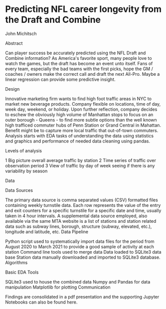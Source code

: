 # Predicting NFL career longevity from the Draft and Combine
John Michitsch

Abstract

Can player success be accurately predicted using the NFL Draft and Combine information?
As America's favorite sport, many people love to watch the games, but the draft has become an event unto itself.
Fans of every team, especially the bad teams with the first picks, hope the GM / coaches / owners make the correct call and draft the next All-Pro. 
Maybe a linear regression can provide some predictive insight.  

Design

Innovative marketing firm wants to find high foot traffic areas in NYC to market new beverage products. Company flexible on locations, time of day, week day, weekend, or holiday. Upon further reflection, company decides to eschew the obviously high volume of Manhattan stops to focus on an outer borough - Queens - to find more subtle options than the well known high trafficed commuter hubs of Penn Station or Grand Central in Mahattan. Benefit might be to capture more local traffic that out-of-town commuters. Analysis starts with EDA tasks of understanding the data using statistics and graphics and performance of needed data cleaning using pandas.

Levels of analysis

1 Big picture overall average traffic by station 2 Time series of traffic over observation period 3 View of traffic by day of week seeing if there is any variability by season

Data

Data Sources

The primary data source is comma separated values (CSV) formatted files containing weekly turnstile data. Each row represents the value of the entry and exit counters for a specific turnstile for a specific date and time, usually taken in 4 hour intervals.
A supplemental data source employed, also available via the same MTA website is a list of stations and station related data such as subway lines, borough, structure (subway, elevated, etc.), longitude and latitude, etc.
Data Pipeline

Python script used to systematically import data files for the period from August 2020 to March 2021 to provide a good sample of activity at each station
Command line tools used to merge data
Data loaded to SQLite3 data base
Station data manually downloaded and imported to SQLite3 database.
Algorithms

Basic EDA
Tools

SQLite3 used to house the combined data
Numpy and Pandas for data manipulation
Matplotlib for plotting
Communication

Findings are consolidated in a pdf presentation and the supporting Jupyter Notebooks can also be found here.
